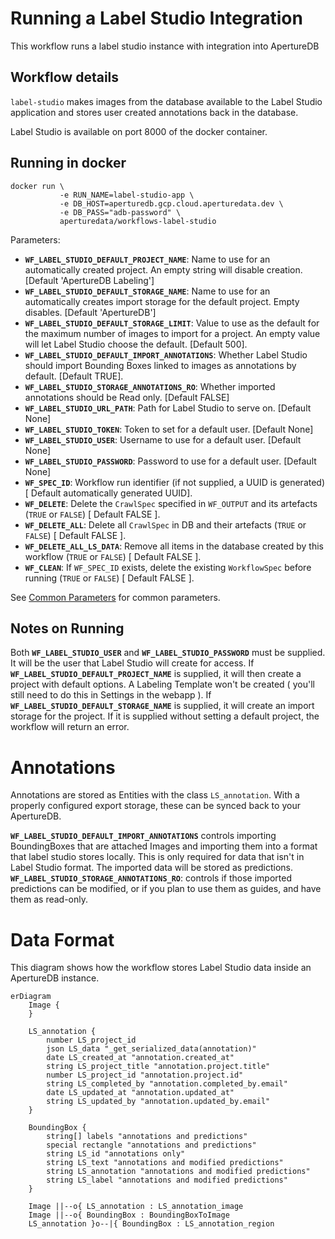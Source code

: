 # Running a Label Studio Integration

This workflow runs a label studio instance with integration into ApertureDB

## Workflow details

`label-studio` makes images from the database available to the Label Studio application and stores user created annotations back in the database.

Label Studio is available on port 8000 of the docker container.


## Running in docker

```
docker run \
           -e RUN_NAME=label-studio-app \
           -e DB_HOST=aperturedb.gcp.cloud.aperturedata.dev \
           -e DB_PASS="adb-password" \
           aperturedata/workflows-label-studio
```

Parameters:

* **`WF_LABEL_STUDIO_DEFAULT_PROJECT_NAME`**: Name to use for an automatically created project. An empty string will disable creation. [Default 'ApertureDB Labeling']
* **`WF_LABEL_STUDIO_DEFAULT_STORAGE_NAME`**: Name to use for an automatically creates import storage for the default project. Empty disables. [Default 'ApertureDB']
* **`WF_LABEL_STUDIO_DEFAULT_STORAGE_LIMIT`**: Value to use as the default for the maximum number of images to import for a project. An empty value will let Label Studio choose the default. [Default 500].
* **`WF_LABEL_STUDIO_DEFAULT_IMPORT_ANNOTATIONS`**: Whether Label Studio should import Bounding Boxes linked to images as annotations by default. [Default TRUE].
* **`WF_LABEL_STUDIO_STORAGE_ANNOTATIONS_RO`**: Whether imported annotations should be Read only. [Default FALSE]
* **`WF_LABEL_STUDIO_URL_PATH`**: Path for Label Studio to serve on. [Default None]
* **`WF_LABEL_STUDIO_TOKEN`**: Token to set for a default user. [Default None]
* **`WF_LABEL_STUDIO_USER`**: Username to use for a default user. [Default None]
* **`WF_LABEL_STUDIO_PASSWORD`**: Password to use for a default user. [Default None]
* **`WF_SPEC_ID`**: Workflow run identifier (if not supplied, a UUID is generated) [ Default automatically generated UUID].
* **`WF_DELETE`**: Delete the `CrawlSpec` specified in `WF_OUTPUT` and its artefacts (`TRUE` or `FALSE`) [ Default FALSE ].
* **`WF_DELETE_ALL`**: Delete all `CrawlSpec` in DB and their artefacts (`TRUE` or `FALSE`) [ Default FALSE ].
* **`WF_DELETE_ALL_LS_DATA`**: Remove all items in the database created by this workflow (`TRUE` or `FALSE`) [ Default FALSE ].
* **`WF_CLEAN`**: If `WF_SPEC_ID` exists, delete the existing `WorkflowSpec` before running (`TRUE` or `FALSE`) [ Default FALSE ].

See [Common Parameters](../../README.md#common-parameters) for common parameters.

## Notes on Running

Both **`WF_LABEL_STUDIO_USER`** and **`WF_LABEL_STUDIO_PASSWORD`** must be supplied. It will be the user that Label Studio will create for access. If **`WF_LABEL_STUDIO_DEFAULT_PROJECT_NAME`** is supplied, it will then create a project with default options. A Labeling Template won't be created ( you'll still need to do this in Settings in the webapp ). If **`WF_LABEL_STUDIO_DEFAULT_STORAGE_NAME`** is supplied, it will create an import storage for the project. If it is supplied without setting a default project, the workflow will return an error.

# Annotations
Annotations are stored as Entities with the class `LS_annotation`. With a properly configured export storage, these can be synced back to your ApertureDB.

**`WF_LABEL_STUDIO_DEFAULT_IMPORT_ANNOTATIONS`** controls importing BoundingBoxes that are attached Images and importing them into a format that label studio stores locally. This is only required for data that isn't in Label Studio format. The imported data will be stored as predictions. **`WF_LABEL_STUDIO_STORAGE_ANNOTATIONS_RO`**: controls if those imported predictions can be modified, or if you plan to use them as guides, and have them as read-only.


# Data Format
This diagram shows how the workflow stores Label Studio data inside an ApertureDB instance.
```mermaid
erDiagram
    Image {
    }

    LS_annotation {
        number LS_project_id
        json LS_data "_get_serialized_data(annotation)"
        date LS_created_at "annotation.created_at"
        string LS_project_title "annotation.project.title"
        number LS_project_id "annotation.project.id"
        string LS_completed_by "annotation.completed_by.email"
        date LS_updated_at "annotation.updated_at"
        string LS_updated_by "annotation.updated_by.email"
    }

    BoundingBox {
        string[] labels "annotations and predictions"
        special rectangle "annotations and predictions"
        string LS_id "annotations only"
        string LS_text "annotations and modified predictions"
        string LS_annotation "annotations and modified predictions"
        string LS_label "annotations and modified predictions"
    }

    Image ||--o{ LS_annotation : LS_annotation_image
    Image ||--o{ BoundingBox : BoundingBoxToImage
    LS_annotation }o--|{ BoundingBox : LS_annotation_region
```
